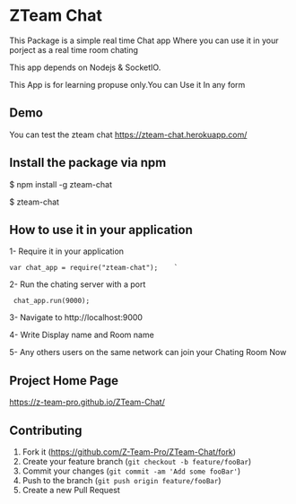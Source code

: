 # ZTeam  Chat  
This Package is a simple real time Chat app 
Where you can use it in your porject as a real time room chating 

This app depends on  Nodejs  & SocketIO.
  
This App is for learning propuse only.You can Use it In any form 
 
## Demo 
  You can test the zteam chat https://zteam-chat.herokuapp.com/

## Install the package via npm

   $ npm install -g zteam-chat
   
   $ zteam-chat
  
## How to use it in your application

1- Require it in your application 

    var chat_app = require("zteam-chat");    `
2- Run the chating server with a port

     chat_app.run(9000);
3- Navigate to http://localhost:9000

4- Write Display name and Room name

5- Any others users on the same network can join your Chating Room Now

## Project Home Page

https://z-team-pro.github.io/ZTeam-Chat/

## Contributing

1. Fork it (<https://github.com/Z-Team-Pro/ZTeam-Chat/fork>)
2. Create your feature branch (`git checkout -b feature/fooBar`)
3. Commit your changes (`git commit -am 'Add some fooBar'`)
4. Push to the branch (`git push origin feature/fooBar`)
5. Create a new Pull Request
